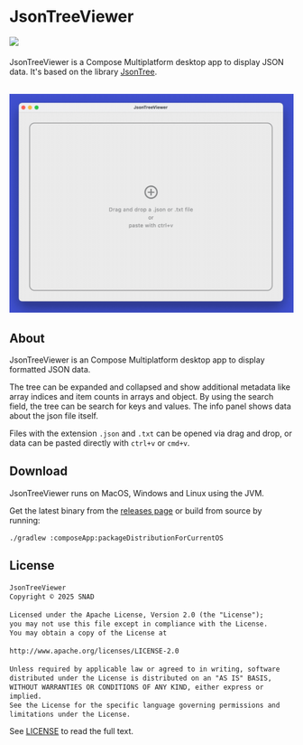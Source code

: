 # JsonTreeViewer

![](https://img.shields.io/badge/Platform-MacOS|Windows|Linux-blue)
<br /><br />
JsonTreeViewer is a Compose Multiplatform desktop app to display JSON data. It's based on the library [JsonTree](https://github.com/snappdevelopment/JsonTree).
<br /><br />

<img src="screenshots/jsonTreeViewerGif.gif">

## About

JsonTreeViewer is an Compose Multiplatform desktop app to display formatted JSON data.

The tree can be expanded and collapsed and show additional metadata like array indices and item counts in arrays and object. By using the search field, the tree can be search for keys and values. The info panel shows data about the json file itself.

Files with the extension `.json` and `.txt` can be opened via drag and drop, or data can be pasted directly with `ctrl+v` or `cmd+v`.

## Download

JsonTreeViewer runs on MacOS, Windows and Linux using the JVM.

Get the latest binary from the [releases page](https://github.com/snappdevelopment/JsonTreeViewer/releases) or build from source by running:
```
./gradlew :composeApp:packageDistributionForCurrentOS
```

## License

```
JsonTreeViewer
Copyright © 2025 SNAD

Licensed under the Apache License, Version 2.0 (the "License");
you may not use this file except in compliance with the License.
You may obtain a copy of the License at

http://www.apache.org/licenses/LICENSE-2.0

Unless required by applicable law or agreed to in writing, software
distributed under the License is distributed on an "AS IS" BASIS,
WITHOUT WARRANTIES OR CONDITIONS OF ANY KIND, either express or implied.
See the License for the specific language governing permissions and 
limitations under the License.
```
See [LICENSE](LICENSE.md) to read the full text.
